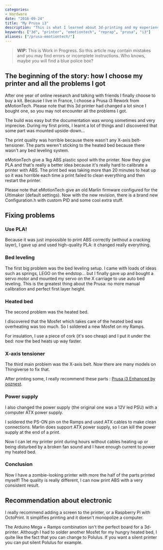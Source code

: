 ```yaml
---
categories:
- Hardware
date: "2016-09-24"
title: "My Prusa i3"
description: "This is what I learned about 3d-printing and my experience using EMotionTech Prusa i3."
keywords: ["3d", "printer", "emotiontech", "reprap", "prusa", "i3"]
aliases: ["/prusa-emotiontech/"]
---
```


> **WIP:**
> This is Work in Progress. So this article may contain mistakes and you may find errors or incomplete instructions. Who knows, maybe you will find a blue police box?

## The beginning of the story: how I choose my printer and all the problems I got
After one year of online research and talking with friends I finally choose to buy a kit. Because I live in France, I choose a Prusa i3 Rework from eMotionTech. Please note that this 3d printer had changed a lot since I bought one, so you may not encounter all the problems I got.

The build was easy but the documentation was wrong sometimes and very imprecise. During my first prints, I learnt a lot of things and I discovered that some part was mounted upside-down...

The print quality was horrible because there wasn't any X-axis belt-tensioner. The parts weren't sticking to the heated bed because there wasn't any bed leveling system.

eMotionTech give a 1kg ABS plastic spool with the printer. Now they give PLA and that's really a better idea because it's really hard to calibrate a printer with ABS. The print bed was taking more than 20 minutes to heat up so it was horrible each time a print failed to clean everything and then restart the printer.

Please note that eMotionTech give an old Marlin firmware configured for the Ultimaker (default settings). Now with the new revision, there is a brand new Configuration.h with custom PID and some cool extra stuff.

## Fixing problems
### Use PLA!
Because it was just impossible to print ABS correctly (without a cracking layer), I gave up and used high-quality PLA: it changed really everything.

### Bed leveling
The first big problem was the bed leveling setup. I came with loads of ideas such as springs, LEGO on the endstop... but I finally gave up and bought a servo motor and mounted my servo on the X carriage to use auto bed leveling. This is the greatest thing about the Prusa: no more manual calibration and perfect first layer height.

### Heated bed
The second problem was the heated bed.

I discovered that the Mosfet which takes care of the heated bed was overheating was too much. So I soldered a new Mosfet on my Ramps.

For insulation, I use a piece of cork (it's soo cheap) and I put it under the bed: now the bed heats up way faster.

### X-axis tensioner
The third main problem was the X-axis belt. Now there are many models on Thingiverse to fix that.

After printing some, I really recommend these parts : [Prusa i3 Enhanced by ooznest](http://www.thingiverse.com/thing:707109).

### Power supply
I also changed the power supply (the original one was a 12V led PSU) with a computer ATX power supply.

I soldered the PS-ON pin on the Ramps and used ATX cables to make clean connections. Marlin does support ATX power supply, so I can kill the power supply at the end of a print.

Now I can let my printer print during hours without cables heating up or being disturbed by a broken fan sound and I have enough current to power my heated bed.

### Conclusion
Now I have a zombie-looking printer with more the half of the parts printed myself! The quality is really different, I can now print ABS with a very consistent result.

## Recommendation about electronic
I really recommend adding a screen to the printer, or a Raspberry Pi with OctoPrint. It simplifies printing and it doesn't monopolize a computer.

The Arduino Mega + Ramps combination isn't the perfect board for a 3d-printer. Although I had to solder another Mosfet for my hungry heated bed, I quite like the fact that you can change to Polulus. If you want a silent printer you can put silent Polulus for example.

